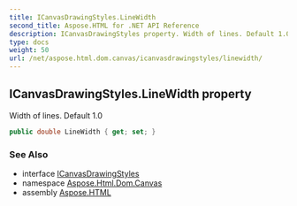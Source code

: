 ```yaml
---
title: ICanvasDrawingStyles.LineWidth
second_title: Aspose.HTML for .NET API Reference
description: ICanvasDrawingStyles property. Width of lines. Default 1.0
type: docs
weight: 50
url: /net/aspose.html.dom.canvas/icanvasdrawingstyles/linewidth/
---
```

## ICanvasDrawingStyles.LineWidth property

Width of lines. Default 1.0

```csharp
public double LineWidth { get; set; }
```

### See Also

* interface [ICanvasDrawingStyles](../)
* namespace [Aspose.Html.Dom.Canvas](../../icanvasdrawingstyles/)
* assembly [Aspose.HTML](../../../)
